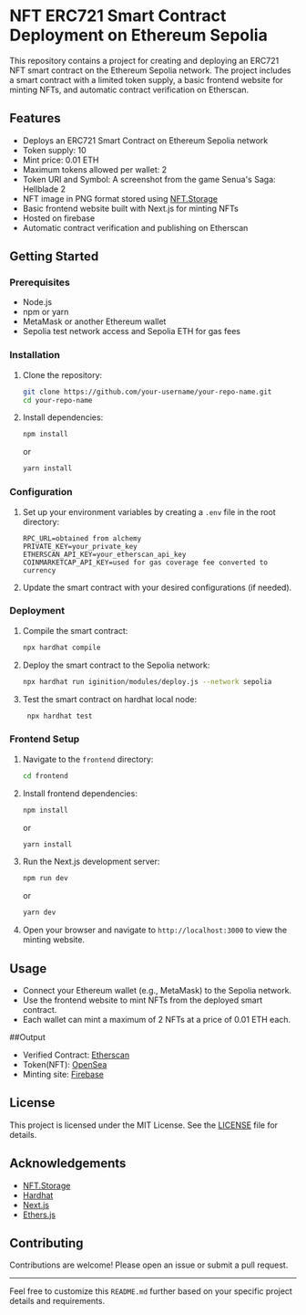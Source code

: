 # NFT ERC721 Smart Contract Deployment on Ethereum Sepolia

This repository contains a project for creating and deploying an ERC721 NFT smart contract on the Ethereum Sepolia network. The project includes a smart contract with a limited token supply, a basic frontend website for minting NFTs, and automatic contract verification on Etherscan.

## Features

- Deploys an ERC721 Smart Contract on Ethereum Sepolia network
- Token supply: 10
- Mint price: 0.01 ETH
- Maximum tokens allowed per wallet: 2
- Token URI and Symbol: A screenshot from the game Senua's Saga: Hellblade 2
- NFT image in PNG format stored using [NFT.Storage](https://app.nft.storage/)
- Basic frontend website built with Next.js for minting NFTs
- Hosted on firebase
- Automatic contract verification and publishing on Etherscan

## Getting Started

### Prerequisites

- Node.js
- npm or yarn
- MetaMask or another Ethereum wallet
- Sepolia test network access and Sepolia ETH for gas fees

### Installation

1. Clone the repository:
    ```sh
    git clone https://github.com/your-username/your-repo-name.git
    cd your-repo-name
    ```

2. Install dependencies:
    ```sh
    npm install
    ```
    or
    ```sh
    yarn install
    ```

### Configuration

1. Set up your environment variables by creating a `.env` file in the root directory:
    ```env
    RPC_URL=obtained from alchemy
    PRIVATE_KEY=your_private_key
    ETHERSCAN_API_KEY=your_etherscan_api_key
    COINMARKETCAP_API_KEY=used for gas coverage fee converted to currency
    ```

2. Update the smart contract with your desired configurations (if needed).

### Deployment

1. Compile the smart contract:
    ```sh
    npx hardhat compile
    ```

2. Deploy the smart contract to the Sepolia network:
    ```sh
    npx hardhat run iginition/modules/deploy.js --network sepolia
    ```
3. Test the smart contract on hardhat local node:
   ```sh
    npx hardhat test
    ```



### Frontend Setup

1. Navigate to the `frontend` directory:
    ```sh
    cd frontend
    ```

2. Install frontend dependencies:
    ```sh
    npm install
    ```
    or
    ```sh
    yarn install
    ```

3. Run the Next.js development server:
    ```sh
    npm run dev
    ```
    or
    ```sh
    yarn dev
    ```

4. Open your browser and navigate to `http://localhost:3000` to view the minting website.

## Usage

- Connect your Ethereum wallet (e.g., MetaMask) to the Sepolia network.
- Use the frontend website to mint NFTs from the deployed smart contract.
- Each wallet can mint a maximum of 2 NFTs at a price of 0.01 ETH each.

##Output
- Verified Contract: [Etherscan](https://sepolia.etherscan.io/address/0xa94a3cD6E5CE80b3EA981083E7E3A284f306d00b#code)
- Token(NFT): [OpenSea](https://testnets.opensea.io/collection/nobin-s-token)
- Minting site: [Firebase](https://basic-nft-minting.web.app/)

## License

This project is licensed under the MIT License. See the [LICENSE](LICENSE) file for details.

## Acknowledgements

- [NFT.Storage](https://nft.storage/)
- [Hardhat](https://hardhat.org/)
- [Next.js](https://nextjs.org/)
- [Ethers.js](https://docs.ethers.io/v5/)

## Contributing

Contributions are welcome! Please open an issue or submit a pull request.

---

Feel free to customize this `README.md` further based on your specific project details and requirements.
